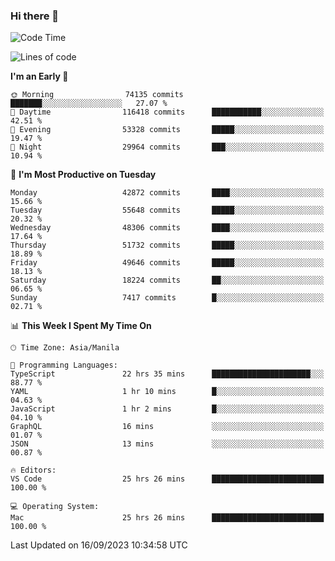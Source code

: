 ### Hi there 👋

<!--START_SECTION:waka-->
![Code Time](http://img.shields.io/badge/Code%20Time-4%2C336%20hrs%2037%20mins-blue)

![Lines of code](https://img.shields.io/badge/From%20Hello%20World%20I%27ve%20Written-106.6%20million%20lines%20of%20code-blue)

**I'm an Early 🐤** 

```text
🌞 Morning                74135 commits       ███████░░░░░░░░░░░░░░░░░░   27.07 % 
🌆 Daytime                116418 commits      ███████████░░░░░░░░░░░░░░   42.51 % 
🌃 Evening                53328 commits       █████░░░░░░░░░░░░░░░░░░░░   19.47 % 
🌙 Night                  29964 commits       ███░░░░░░░░░░░░░░░░░░░░░░   10.94 % 
```
📅 **I'm Most Productive on Tuesday** 

```text
Monday                   42872 commits       ████░░░░░░░░░░░░░░░░░░░░░   15.66 % 
Tuesday                  55648 commits       █████░░░░░░░░░░░░░░░░░░░░   20.32 % 
Wednesday                48306 commits       ████░░░░░░░░░░░░░░░░░░░░░   17.64 % 
Thursday                 51732 commits       █████░░░░░░░░░░░░░░░░░░░░   18.89 % 
Friday                   49646 commits       █████░░░░░░░░░░░░░░░░░░░░   18.13 % 
Saturday                 18224 commits       ██░░░░░░░░░░░░░░░░░░░░░░░   06.65 % 
Sunday                   7417 commits        █░░░░░░░░░░░░░░░░░░░░░░░░   02.71 % 
```


📊 **This Week I Spent My Time On** 

```text
🕑︎ Time Zone: Asia/Manila

💬 Programming Languages: 
TypeScript               22 hrs 35 mins      ██████████████████████░░░   88.77 % 
YAML                     1 hr 10 mins        █░░░░░░░░░░░░░░░░░░░░░░░░   04.63 % 
JavaScript               1 hr 2 mins         █░░░░░░░░░░░░░░░░░░░░░░░░   04.10 % 
GraphQL                  16 mins             ░░░░░░░░░░░░░░░░░░░░░░░░░   01.07 % 
JSON                     13 mins             ░░░░░░░░░░░░░░░░░░░░░░░░░   00.87 % 

🔥 Editors: 
VS Code                  25 hrs 26 mins      █████████████████████████   100.00 % 

💻 Operating System: 
Mac                      25 hrs 26 mins      █████████████████████████   100.00 % 
```


 Last Updated on 16/09/2023 10:34:58 UTC
<!--END_SECTION:waka-->


<!--
**rad182/rad182** is a ✨ _special_ ✨ repository because its `README.md` (this file) appears on your GitHub profile.

Here are some ideas to get you started:

- 🔭 I’m currently working on ...
- 🌱 I’m currently learning ...
- 👯 I’m looking to collaborate on ...
- 🤔 I’m looking for help with ...
- 💬 Ask me about ...
- 📫 How to reach me: ...
- 😄 Pronouns: ...
- ⚡ Fun fact: ...
-->
